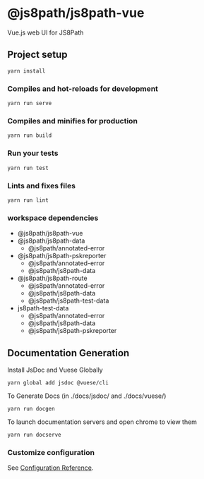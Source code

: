 # @js8path/js8path-vue
Vue.js web UI for JS8Path

## Project setup
```
yarn install
```

### Compiles and hot-reloads for development
```
yarn run serve
```

### Compiles and minifies for production
```
yarn run build
```

### Run your tests
```
yarn run test
```

### Lints and fixes files
```
yarn run lint
```

### workspace dependencies
- @js8path/js8path-vue
- @js8path/js8path-data
    - @js8path/annotated-error
- @js8path/js8path-pskreporter
    - @js8path/annotated-error
    - @js8path/js8path-data
- @js8path/js8path-route
    - @js8path/annotated-error
    - @js8path/js8path-data
    - @js8path/js8path-test-data
- js8path-test-data
    - @js8path/annotated-error
    - @js8path/js8path-data
    - @js8path/js8path-pskreporter
    
## Documentation Generation
Install JsDoc and Vuese Globally
```
yarn global add jsdoc @vuese/cli
```

To Generate Docs (in ./docs/jsdoc/ and ./docs/vuese/)
```
yarn run docgen
```

To launch documentation servers and open chrome to view them
```
yarn run docserve
```

### Customize configuration
See [Configuration Reference](https://cli.vuejs.org/config/).
